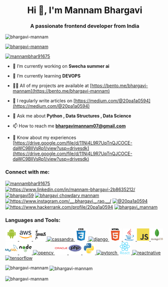 <h1 align="center">Hi 👋, I'm Mannam Bhargavi</h1>
<h3 align="center">A passionate frontend developer from India</h3>

<p align="left"> <img src="https://komarev.com/ghpvc/?username=bhargavi-mannam&label=Profile%20views&color=0e75b6&style=flat" alt="bhargavi-mannam" /> </p>

<p align="left"> <a href="https://github.com/ryo-ma/github-profile-trophy"><img src="https://github-profile-trophy.vercel.app/?username=bhargavi-mannam" alt="bhargavi-mannam" /></a> </p>

<p align="left"> <a href="https://twitter.com/mannambhar91675" target="blank"><img src="https://img.shields.io/twitter/follow/mannambhar91675?logo=twitter&style=for-the-badge" alt="mannambhar91675" /></a> </p>

- 🔭 I’m currently working on **Swecha summer ai**

- 🌱 I’m currently learning **DEVOPS**

- 👨‍💻 All of my projects are available at [https://bento.me/bhargavi-mannam](https://bento.me/bhargavi-mannam)

- 📝 I regularly write articles on [https://medium.com/@20pa1a0594](https://medium.com/@20pa1a0594)

- 💬 Ask me about **Python , Data Structures , Data Science**

- 📫 How to reach me **bhargavimannam07@gmail.com**

- 📄 Know about my experiences [https://drive.google.com/file/d/11Nj4L9R7UpTnQJCOCE-daWC9BllVsRp1/view?usp=drivesdk](https://drive.google.com/file/d/11Nj4L9R7UpTnQJCOCE-daWC9BllVsRp1/view?usp=drivesdk)

<h3 align="left">Connect with me:</h3>
<p align="left">
<a href="https://twitter.com/mannambhar91675" target="blank"><img align="center" src="https://raw.githubusercontent.com/rahuldkjain/github-profile-readme-generator/master/src/images/icons/Social/twitter.svg" alt="mannambhar91675" height="30" width="40" /></a>
<a href="https://linkedin.com/in/https://www.linkedin.com/in/mannam-bhargavi-2b8635212/" target="blank"><img align="center" src="https://raw.githubusercontent.com/rahuldkjain/github-profile-readme-generator/master/src/images/icons/Social/linked-in-alt.svg" alt="https://www.linkedin.com/in/mannam-bhargavi-2b8635212/" height="30" width="40" /></a>
<a href="https://kaggle.com/bhargavi59" target="blank"><img align="center" src="https://raw.githubusercontent.com/rahuldkjain/github-profile-readme-generator/master/src/images/icons/Social/kaggle.svg" alt="bhargavi59" height="30" width="40" /></a>
<a href="https://fb.com/bhargavi chowdary mannam" target="blank"><img align="center" src="https://raw.githubusercontent.com/rahuldkjain/github-profile-readme-generator/master/src/images/icons/Social/facebook.svg" alt="bhargavi chowdary mannam" height="30" width="40" /></a>
<a href="https://instagram.com/https://www.instagram.com/__.bhargavi._.rao.__/" target="blank"><img align="center" src="https://raw.githubusercontent.com/rahuldkjain/github-profile-readme-generator/master/src/images/icons/Social/instagram.svg" alt="https://www.instagram.com/__.bhargavi._.rao.__/" height="30" width="40" /></a>
<a href="https://medium.com/@20pa1a0594" target="blank"><img align="center" src="https://raw.githubusercontent.com/rahuldkjain/github-profile-readme-generator/master/src/images/icons/Social/medium.svg" alt="@20pa1a0594" height="30" width="40" /></a>
<a href="https://www.hackerrank.com/https://www.hackerrank.com/profile/20pa1a0594" target="blank"><img align="center" src="https://raw.githubusercontent.com/rahuldkjain/github-profile-readme-generator/master/src/images/icons/Social/hackerrank.svg" alt="https://www.hackerrank.com/profile/20pa1a0594" height="30" width="40" /></a>
<a href="https://discord.gg/bhargavi_mannam" target="blank"><img align="center" src="https://raw.githubusercontent.com/rahuldkjain/github-profile-readme-generator/master/src/images/icons/Social/discord.svg" alt="bhargavi_mannam" height="30" width="40" /></a>
</p>

<h3 align="left">Languages and Tools:</h3>
<p align="left"> <a href="https://developer.android.com" target="_blank" rel="noreferrer"> <img src="https://raw.githubusercontent.com/devicons/devicon/master/icons/android/android-original-wordmark.svg" alt="android" width="40" height="40"/> </a> <a href="https://aws.amazon.com" target="_blank" rel="noreferrer"> <img src="https://raw.githubusercontent.com/devicons/devicon/master/icons/amazonwebservices/amazonwebservices-original-wordmark.svg" alt="aws" width="40" height="40"/> </a> <a href="https://canvasjs.com" target="_blank" rel="noreferrer"> <img src="https://raw.githubusercontent.com/Hardik0307/Hardik0307/master/assets/canvasjs-charts.svg" alt="canvasjs" width="40" height="40"/> </a> <a href="https://cassandra.apache.org/" target="_blank" rel="noreferrer"> <img src="https://www.vectorlogo.zone/logos/apache_cassandra/apache_cassandra-icon.svg" alt="cassandra" width="40" height="40"/> </a> <a href="https://www.w3schools.com/css/" target="_blank" rel="noreferrer"> <img src="https://raw.githubusercontent.com/devicons/devicon/master/icons/css3/css3-original-wordmark.svg" alt="css3" width="40" height="40"/> </a> <a href="https://www.djangoproject.com/" target="_blank" rel="noreferrer"> <img src="https://cdn.worldvectorlogo.com/logos/django.svg" alt="django" width="40" height="40"/> </a> <a href="https://www.w3.org/html/" target="_blank" rel="noreferrer"> <img src="https://raw.githubusercontent.com/devicons/devicon/master/icons/html5/html5-original-wordmark.svg" alt="html5" width="40" height="40"/> </a> <a href="https://www.java.com" target="_blank" rel="noreferrer"> <img src="https://raw.githubusercontent.com/devicons/devicon/master/icons/java/java-original.svg" alt="java" width="40" height="40"/> </a> <a href="https://developer.mozilla.org/en-US/docs/Web/JavaScript" target="_blank" rel="noreferrer"> <img src="https://raw.githubusercontent.com/devicons/devicon/master/icons/javascript/javascript-original.svg" alt="javascript" width="40" height="40"/> </a> <a href="https://www.mongodb.com/" target="_blank" rel="noreferrer"> <img src="https://raw.githubusercontent.com/devicons/devicon/master/icons/mongodb/mongodb-original-wordmark.svg" alt="mongodb" width="40" height="40"/> </a> <a href="https://www.mysql.com/" target="_blank" rel="noreferrer"> <img src="https://raw.githubusercontent.com/devicons/devicon/master/icons/mysql/mysql-original-wordmark.svg" alt="mysql" width="40" height="40"/> </a> <a href="https://nodejs.org" target="_blank" rel="noreferrer"> <img src="https://raw.githubusercontent.com/devicons/devicon/master/icons/nodejs/nodejs-original-wordmark.svg" alt="nodejs" width="40" height="40"/> </a> <a href="https://opencv.org/" target="_blank" rel="noreferrer"> <img src="https://www.vectorlogo.zone/logos/opencv/opencv-icon.svg" alt="opencv" width="40" height="40"/> </a> <a href="https://www.oracle.com/" target="_blank" rel="noreferrer"> <img src="https://raw.githubusercontent.com/devicons/devicon/master/icons/oracle/oracle-original.svg" alt="oracle" width="40" height="40"/> </a> <a href="https://www.php.net" target="_blank" rel="noreferrer"> <img src="https://raw.githubusercontent.com/devicons/devicon/master/icons/php/php-original.svg" alt="php" width="40" height="40"/> </a> <a href="https://www.python.org" target="_blank" rel="noreferrer"> <img src="https://raw.githubusercontent.com/devicons/devicon/master/icons/python/python-original.svg" alt="python" width="40" height="40"/> </a> <a href="https://pytorch.org/" target="_blank" rel="noreferrer"> <img src="https://www.vectorlogo.zone/logos/pytorch/pytorch-icon.svg" alt="pytorch" width="40" height="40"/> </a> <a href="https://reactjs.org/" target="_blank" rel="noreferrer"> <img src="https://raw.githubusercontent.com/devicons/devicon/master/icons/react/react-original-wordmark.svg" alt="react" width="40" height="40"/> </a> <a href="https://reactnative.dev/" target="_blank" rel="noreferrer"> <img src="https://reactnative.dev/img/header_logo.svg" alt="reactnative" width="40" height="40"/> </a> <a href="https://www.tensorflow.org" target="_blank" rel="noreferrer"> <img src="https://www.vectorlogo.zone/logos/tensorflow/tensorflow-icon.svg" alt="tensorflow" width="40" height="40"/> </a> </p>

<p><img align="left" src="https://github-readme-stats.vercel.app/api/top-langs?username=bhargavi-mannam&show_icons=true&locale=en&layout=compact" alt="bhargavi-mannam" /></p>

<p>&nbsp;<img align="center" src="https://github-readme-stats.vercel.app/api?username=bhargavi-mannam&show_icons=true&locale=en" alt="bhargavi-mannam" /></p>

<p><img align="center" src="https://github-readme-streak-stats.herokuapp.com/?user=bhargavi-mannam&" alt="bhargavi-mannam" /></p>
